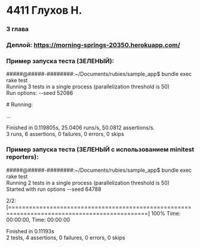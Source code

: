 # 4411 Глухов Н.

### 3 глава

### Деплой: https://morning-springs-20350.herokuapp.com/

### Пример запуска теста (ЗЕЛЕНЫЙ):

#####@#####-########:~/Documents/rubies/sample_app$ bundle exec rake test  
Running 3 tests in a single process (parallelization threshold is 50)  
Run options: --seed 52086

\# Running:

...

Finished in 0.119805s, 25.0406 runs/s, 50.0812 assertions/s.  
3 runs, 6 assertions, 0 failures, 0 errors, 0 skips

### Пример запуска теста (ЗЕЛЕНЫЙ с использованием minitest reporters):

#####@#####-########:~/Documents/rubies/sample_app$ bundle exec rake test  
Running 2 tests in a single process (parallelization threshold is 50)  
Started with run options --seed 64788

  2/2: [==============================================================================================] 100% Time: 00:00:00, Time: 00:00:00

Finished in 0.11193s  
2 tests, 4 assertions, 0 failures, 0 errors, 0 skips